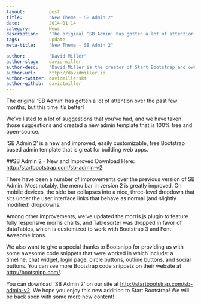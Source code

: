 ```yaml
---
layout:			post
title:			"New Theme - SB Admin 2"
date:			2014-01-14
category:		News
description:	"The original ‘SB Admin’ has gotten a lot of attention..."
tags:			update
meta-title:		"New Theme - SB Admin 2"

author:			"David Miller"
author-slug:	david-miller
author-desc:	"David Miller is the creator of Start Bootstrap and owner of Blackrock Digital. He is a front end web designer and developer working out of sunny Orlando, Florida."
author-url:		http://davidmiller.io
author-twitter:	davidmillerskt
author-github:	davidtmiller
---
```


The original ‘SB Admin’ has gotten a lot of attention over the past few months, but this time it’s better!

We’ve listed to a lot of suggestions that you’ve had, and we have taken those suggestions and created a new admin template that is 100% free and open-source.

'SB Admin 2’ is a new and improved, easily customizable, free Bootstrap based admin template that is great for building web apps.

##SB Admin 2 - New and Improved
Download Here: <http://startbootstrap.com/sb-admin-v2>

There have been a number of improvements over the previous version of SB Admin. Most notably, the menu bar in version 2 is greatly improved. On mobile devices, the side bar collapses into a nice, three-level dropdown that sits under the user interface links that behave as normal (and slightly modified) dropdowns.

Among other improvements, we’ve updated the morris.js plugin to feature fully responsive morris charts, and Tablesorter was dropped in favor of dataTables, which is customized to work with Bootstrap 3 and Font Awesome icons.

We also want to give a special thanks to Bootsnipp for providing us with some awesome code snippets that were worked in which include: a timeline, chat widget, login page, circle buttons, outline buttons, and social buttons. You can see more Bootstrap code snippets on their website at <http://bootsnipp.com/>.

You can download 'SB Admin 2’ on our site at <http://startbootstrap.com/sb-admin-v2>. We hope you enjoy this new addition to Start Bootstrap! We will be back soon with some more new content!

